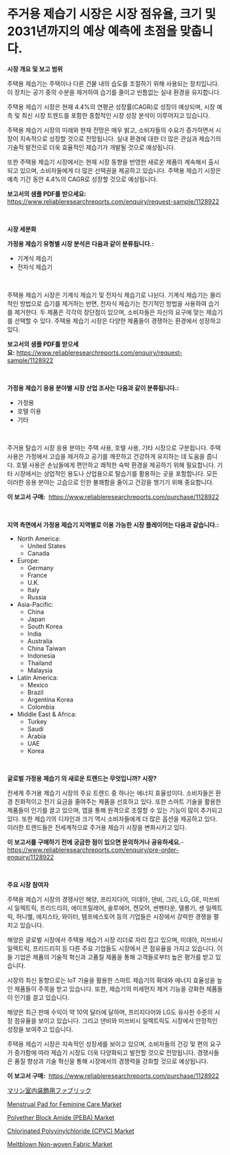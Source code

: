 <p><h1>주거용 제습기 시장은 시장 점유율, 크기 및 2031년까지의 예상 예측에 초점을 맞춥니다.</h1></p><p><strong>시장 개요 및 보고 범위</strong></p>
<p><p>주택용 제습기는 주택이나 다른 건물 내의 습도를 조절하기 위해 사용되는 장치입니다. 이 장치는 공기 중의 수분을 제거하여 습기를 줄이고 빈틈없는 실내 환경을 유지합니다. </p><p>주택용 제습기 시장은 현재 4.4%의 연평균 성장률(CAGR)로 성장이 예상되며, 시장 예측 및 최신 시장 트렌드를 포함한 종합적인 시장 성장 분석이 이루어지고 있습니다. </p><p>주택용 제습기 시장의 미래와 현재 전망은 매우 밝고, 소비자들의 수요가 증가하면서 시장이 지속적으로 성장할 것으로 전망됩니다. 실내 환경에 대한 더 많은 관심과 제습기의 기술적 발전으로 더욱 효율적인 제습기가 개발될 것으로 예상됩니다. </p><p>또한 주택용 제습기 시장에서는 현재 시장 동향을 반영한 새로운 제품이 계속해서 출시되고 있으며, 소비자들에게 더 많은 선택권을 제공하고 있습니다. 주택용 제습기 시장은 예측 기간 동안 4.4%의 CAGR로 성장할 것으로 예상됩니다.</p></p>
<p><strong>보고서의 샘플 PDF를 받으세요:</strong> <a href="https://www.reliableresearchreports.com/enquiry/request-sample/1128922">https://www.reliableresearchreports.com/enquiry/request-sample/1128922</a></p>
<p>&nbsp;</p>
<p><strong>시장 세분화</strong></p>
<p><strong>가정용 제습기 유형별 시장 분석은 다음과 같이 분류됩니다.:</strong></p>
<p><ul><li>기계식 제습기</li><li>전자식 제습기</li></ul></p>
<p>&nbsp;</p>
<p><p>주택용 제습기 시장은 기계식 제습기 및 전자식 제습기로 나뉜다. 기계식 제습기는 물리적인 방법으로 습기를 제거하는 반면, 전자식 제습기는 전기적인 방법을 사용하여 습기를 제거한다. 두 제품은 각각의 장단점이 있으며, 소비자들은 자신의 요구에 맞는 제습기를 선택할 수 있다. 주택용 제습기 시장은 다양한 제품들이 경쟁하는 환경에서 성장하고 있다.</p></p>
<p><strong>보고서의 샘플 PDF를 받으세요:</strong>&nbsp;<a href="https://www.reliableresearchreports.com/enquiry/request-sample/1128922">https://www.reliableresearchreports.com/enquiry/request-sample/1128922</a></p>
<p>&nbsp;</p>
<p><strong> 가정용 제습기 응용 분야별 시장 산업 조사는 다음과 같이 분류됩니다.:</strong></p>
<p><ul><li>가정용</li><li>호텔 이용</li><li>기타</li></ul></p>
<p>&nbsp;</p>
<p><p>주거용 탈습기 시장 응용 분야는 주택 사용, 호텔 사용, 기타 시장으로 구분됩니다. 주택 사용은 가정에서 고습을 제거하고 공기를 깨끗하고 건강하게 유지하는 데 도움을 줍니다. 호텔 사용은 손님들에게 편안하고 쾌적한 숙박 환경을 제공하기 위해 필요합니다. 기타 시장에서는 상업적인 용도나 산업용으로 탈습기를 활용하는 곳을 포함합니다. 모든 이러한 응용 분야는 고습으로 인한 불쾌함을 줄이고 건강을 챙기기 위해 중요합니다.</p></p>
<p><strong>이 보고서 구매:</strong>&nbsp; <a href="https://www.reliableresearchreports.com/purchase/1128922">https://www.reliableresearchreports.com/purchase/1128922</a></p>
<p>&nbsp;</p>
<p><strong>지역 측면에서 가정용 제습기 지역별로 이용 가능한 시장 플레이어는 다음과 같습니다.:</strong></p>
<p><ul>
    <li>
        North America:
        <ul>
            <li>United States</li>
            <li>Canada</li>
        </ul>
    </li>
    <li>
        Europe:
        <ul>
            <li>Germany</li>
            <li>France</li>
            <li>U.K.</li>
            <li>Italy</li>
            <li>Russia</li>
        </ul>
    </li>
    <li>
        Asia-Pacific:
        <ul>
            <li>China</li>
            <li>Japan</li>
            <li>South Korea</li>
            <li>India</li>
            <li>Australia</li>
            <li>China Taiwan</li>
            <li>Indonesia</li>
            <li>Thailand</li>
            <li>Malaysia</li>
        </ul>
    </li>
    <li>
        Latin America:
        <ul>
            <li>Mexico</li>
            <li>Brazil</li>
            <li>Argentina Korea</li>
            <li>Colombia</li>
        </ul>
    </li>
    <li>
        Middle East & Africa:
        <ul>
            <li>Turkey</li>
            <li>Saudi</li>
            <li>Arabia</li>
            <li>UAE</li>
            <li>Korea</li>
        </ul>
    </li>
    </ul></p>
<p>&nbsp;</p>
<p><strong>글로벌 가정용 제습기 의 새로운 트렌드는 무엇입니까? 시장?</strong></p>
<p><p>전세계 주거용 제습기 시장의 주요 트렌드 중 하나는 에너지 효율성이다. 소비자들은 환경 친화적이고 전기 요금을 줄여주는 제품을 선호하고 있다. 또한 스마트 기술을 활용한 제품들이 인기를 끌고 있으며, 앱을 통해 원격으로 조절할 수 있는 기능이 많이 추가되고 있다. 또한 제습기의 디자인과 크기 역시 소비자들에게 더 많은 옵션을 제공하고 있다. 이러한 트렌드들은 전세계적으로 주거용 제습기 시장을 변화시키고 있다.</p></p>
<p><strong>이 보고서를 구매하기 전에 궁금한 점이 있으면 문의하거나 공유하세요.</strong>- <a href="https://www.reliableresearchreports.com/enquiry/pre-order-enquiry/1128922">https://www.reliableresearchreports.com/enquiry/pre-order-enquiry/1128922</a></p>
<p>&nbsp;</p>
<p><strong>주요 시장 참여자</strong></p>
<p><p>주택용 제습기 시장의 경쟁사인 해양, 프리지다어, 미데아, 댄비, 그리, LG, GE, 미쓰비시 일렉트릭, 프리드리히, 에이프릴레어, 솔루에어, 켄모어, 썬펜타운, 델롱기, 센 일렉트릭, 허니웰, 에지스타, 와이터, 템프에스토어 등의 기업들은 시장에서 강력한 경쟁을 펼치고 있습니다.</p><p>해양은 글로벌 시장에서 주택용 제습기 시장 리더로 자리 잡고 있으며, 미데아, 미쓰비시 일렉트릭, 프리드리히 등 다른 주요 기업들도 시장에서 큰 점유율을 가지고 있습니다. 이들 기업은 제품의 기술적 혁신과 고품질 제품을 통해 고객들로부터 높은 평가를 받고 있습니다.</p><p>시장의 최신 동향으로는 IoT 기술을 활용한 스마트 제습기의 확대와 에너지 효율성을 높인 제품들이 주목을 받고 있습니다. 또한, 제습기의 미세먼지 제거 기능을 강화한 제품들이 인기를 끌고 있습니다.</p><p>해양은 최근 판매 수익이 약 10억 달러에 달하며, 프리지다어와 LG도 유사한 수준의 시장 점유율을 보이고 있습니다. 그리고 댄비와 미쓰비시 일렉트릭도 시장에서 안정적인 성장을 보여주고 있습니다.</p><p>주택용 제습기 시장은 지속적인 성장세를 보이고 있으며, 소비자들의 건강 및 편의 요구가 증가함에 따라 제습기 시장도 더욱 다양화되고 발전할 것으로 전망됩니다. 경쟁사들은 품질 향상과 기술 혁신을 통해 시장에서의 경쟁력을 강화할 것으로 예상됩니다.</p></p>
<p><strong>이 보고서 구매:</strong>&nbsp;&nbsp;<a href="https://www.reliableresearchreports.com/purchase/1128922">https://www.reliableresearchreports.com/purchase/1128922</a></p>
<p><p><a href="https://medium.com/@rodhoppe07/%E3%83%9E%E3%83%AA%E3%83%B3%E7%94%A8%E3%82%A2%E3%83%83%E3%83%97%E3%83%9B%E3%83%AB%E3%82%B9%E3%82%BF%E3%83%AA%E3%83%BC%E3%83%95%E3%82%A1%E3%83%96%E3%83%AA%E3%83%83%E3%82%AF%E5%B8%82%E5%A0%B4%E3%81%AE%E8%AA%BF%E6%9F%BB%E3%83%AC%E3%83%9D%E3%83%BC%E3%83%88-%E3%81%9D%E3%81%AE%E6%AD%B4%E5%8F%B2%E3%81%8A%E3%82%88%E3%81%B32031%E5%B9%B4%E3%81%BE%E3%81%A7%E3%81%AE%E4%BA%88%E6%B8%AC-bed84615a6ba">マリン室内装飾用ファブリック</a></p><p><a href="https://issuu.com/reportprime-2/docs/menstrual-pad-for-feminine-care-market-size-2030.p">Menstrual Pad for Feminine Care Market</a></p><p><a href="https://github.com/prosalinda88/Market-Research-Report-List-3/blob/main/polyether-block-amide-peba-market.md">Polyether Block Amide (PEBA) Market</a></p><p><a href="https://github.com/globismark/Market-Research-Report-List-2/blob/main/chlorinated-polyvinylchloride-cpvc-market.md">Chlorinated Polyvinylchloride (CPVC) Market</a></p><p><a href="https://issuu.com/reportprime-2/docs/meltblown-non-woven-fabric-market-size-2030.pptx">Meltblown Non-woven Fabric Market</a></p></p>
